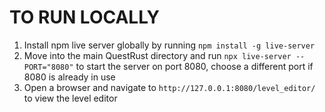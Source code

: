 # TO RUN LOCALLY
1. Install npm live server globally by running `npm install -g live-server`
2. Move into the main QuestRust directory and run `npx live-server --PORT="8080"` to start the server on port 8080, choose a different port if 8080 is already in use
3. Open a browser and navigate to `http://127.0.0.1:8080/level_editor/` to view the level editor
